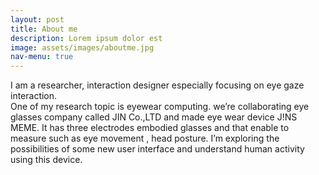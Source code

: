 ```yaml
---
layout: post
title: About me
description: Lorem ipsum dolor est
image: assets/images/aboutme.jpg
nav-menu: true
---
```


<p>I am a researcher, interaction designer especially focusing on eye gaze interaction.
<br>
One of my research topic is eyewear computing. we’re collaborating eye glasses company called JIN Co.,LTD and made eye wear device J!NS MEME. It has three electrodes embodied glasses and that enable to measure such as eye movement , head posture. I’m exploring the possibilities of some new user interface and understand human activity using this device.
</p>